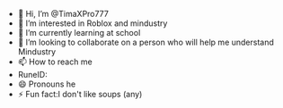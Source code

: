 - 👋 Hi, I’m @TimaXPro777
- 👀 I’m interested in Roblox and mindustry
- 🌱 I’m currently learning at school
- 💞️ I’m looking to collaborate on a person who will help me understand Mindustry
- 📫 How to reach me
- RuneID:
- 😄 Pronouns he
- ⚡ Fun fact:I don't like soups (any)

<!---
TimaXPro777/TimaXPro777 is a ✨ special ✨ repository because its `README.md` (this file) appears on your GitHub profile.
You can click the Preview link to take a look at your changes.
--->
